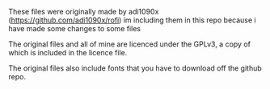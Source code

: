 These files were originally made by adi1090x (https://github.com/adi1090x/rofi)
im including them in this repo because i have made some changes to some files

The original files and all of mine are licenced under the GPLv3, a copy of
which is included in the licence file.

The original files also include fonts that you have to download off the github
repo.
